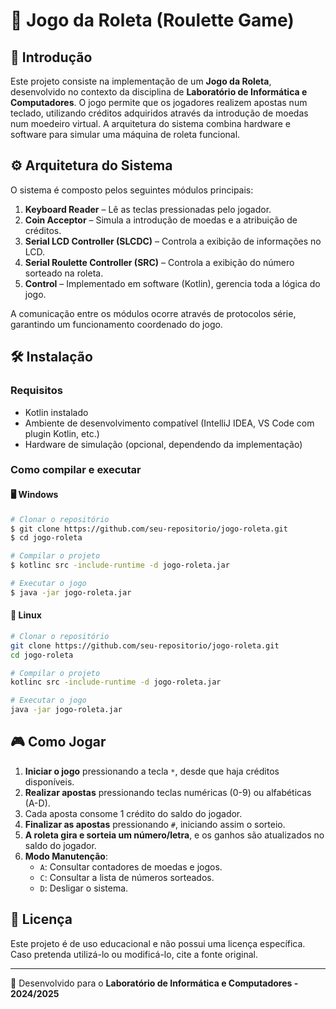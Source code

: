 # 🎰 Jogo da Roleta (Roulette Game)

## 📌 Introdução
Este projeto consiste na implementação de um **Jogo da Roleta**, desenvolvido no contexto da disciplina de **Laboratório de Informática e Computadores**. O jogo permite que os jogadores realizem apostas num teclado, utilizando créditos adquiridos através da introdução de moedas num moedeiro virtual. A arquitetura do sistema combina hardware e software para simular uma máquina de roleta funcional.

## ⚙️ Arquitetura do Sistema
O sistema é composto pelos seguintes módulos principais:

1. **Keyboard Reader** – Lê as teclas pressionadas pelo jogador.
2. **Coin Acceptor** – Simula a introdução de moedas e a atribuição de créditos.
3. **Serial LCD Controller (SLCDC)** – Controla a exibição de informações no LCD.
4. **Serial Roulette Controller (SRC)** – Controla a exibição do número sorteado na roleta.
5. **Control** – Implementado em software (Kotlin), gerencia toda a lógica do jogo.

A comunicação entre os módulos ocorre através de protocolos série, garantindo um funcionamento coordenado do jogo.

## 🛠️ Instalação
### Requisitos
- Kotlin instalado
- Ambiente de desenvolvimento compatível (IntelliJ IDEA, VS Code com plugin Kotlin, etc.)
- Hardware de simulação (opcional, dependendo da implementação)

### Como compilar e executar
#### 🖥️ Windows
```sh
# Clonar o repositório
$ git clone https://github.com/seu-repositorio/jogo-roleta.git
$ cd jogo-roleta

# Compilar o projeto
$ kotlinc src -include-runtime -d jogo-roleta.jar

# Executar o jogo
$ java -jar jogo-roleta.jar
```

#### 🐧 Linux
```sh
# Clonar o repositório
git clone https://github.com/seu-repositorio/jogo-roleta.git
cd jogo-roleta

# Compilar o projeto
kotlinc src -include-runtime -d jogo-roleta.jar

# Executar o jogo
java -jar jogo-roleta.jar
```

## 🎮 Como Jogar
1. **Iniciar o jogo** pressionando a tecla `*`, desde que haja créditos disponíveis.
2. **Realizar apostas** pressionando teclas numéricas (0-9) ou alfabéticas (A-D).
3. Cada aposta consome 1 crédito do saldo do jogador.
4. **Finalizar as apostas** pressionando `#`, iniciando assim o sorteio.
5. **A roleta gira e sorteia um número/letra**, e os ganhos são atualizados no saldo do jogador.
6. **Modo Manutenção**:
   - `A`: Consultar contadores de moedas e jogos.
   - `C`: Consultar a lista de números sorteados.
   - `D`: Desligar o sistema.

## 📝 Licença
Este projeto é de uso educacional e não possui uma licença específica. Caso pretenda utilizá-lo ou modificá-lo, cite a fonte original.

---
🚀 Desenvolvido para o **Laboratório de Informática e Computadores - 2024/2025**
